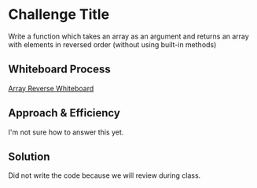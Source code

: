 # Challenge Title
Write a function which takes an array as an argument and returns an array with elements in reversed order (without using built-in methods)

## Whiteboard Process
[Array Reverse Whiteboard](/docs/array-reverse/Array_Reverse.PNG)

## Approach & Efficiency
I'm not sure how to answer this yet. 

## Solution
Did not write the code because we will review during class.